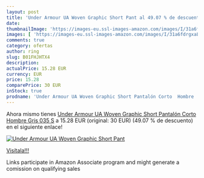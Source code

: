 ```yaml
---
layout: post
title: 'Under Armour UA Woven Graphic Short Pant al 49.07 % de descuento'
date: 
thumbnailImage: 'https://images-eu.ssl-images-amazon.com/images/I/31a6fdrgxaL._SL200_.jpg'
images: [ 'https://images-eu.ssl-images-amazon.com/images/I/31a6fdrgxaL._SL200_.jpg' ]
comments: true
category: ofertas
author: ring
slug: B01FHJHTX4
description:
actualPrice: 15.28 EUR
currency: EUR
price: 15.28
comparePrice: 30 EUR
inStock: true
prodname: 'Under Armour UA Woven Graphic Short Pantalón Corto  Hombre  Gris  035   S'
---
```


Ahora mismo tienes [Under Armour UA Woven Graphic Short Pantalón Corto  Hombre  Gris  035   S](https://www.amazon.es/dp/B01FHJHTX4/?tag=tolees-21) a 15.28 EUR (original: 30 EUR) (49.07 %  de descuento) en el siguiente enlace!

[![Under Armour UA Woven Graphic Short Pant](https://images-eu.ssl-images-amazon.com/images/I/31a6fdrgxaL._SL200_.jpg)](https://www.amazon.es/dp/B01FHJHTX4/?tag=tolees-21)

[Visítala!!!](https://www.amazon.es/dp/B01FHJHTX4/?tag=tolees-21)

Links participate in Amazon Associate program and might generate a comission on qualifying sales
